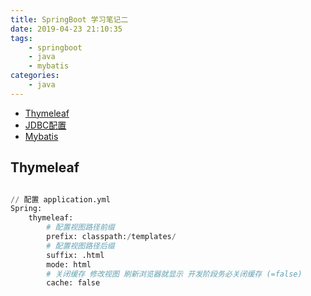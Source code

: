 ```yaml
---
title: SpringBoot 学习笔记二
date: 2019-04-23 21:10:35
tags: 
    - springboot
    - java
    - mybatis
categories: 
    - java
---
```


* [Thymeleaf](#thymeleaf)
* [JDBC配置](#jdbc)
* [Mybatis](#mybatis)

### <h2 id="thymeleaf">Thymeleaf</h2>

``` python

// 配置 application.yml
Spring:
    thymeleaf:
        # 配置视图路径前缀
        prefix: classpath:/templates/
        # 配置视图路径后缀
        suffix: .html
        mode: html
        # 关闭缓存 修改视图 刷新浏览器就显示 开发阶段务必关闭缓存 (=false)
        cache: false
```

